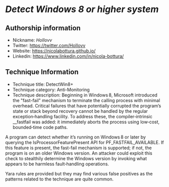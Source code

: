 # *Detect Windows 8 or higher system*

## Authorship information
* Nickname: *HoIIovv*
* Twitter: https://twitter.com/HoIIovv
* Website: https://nicolabottura.github.io/
* Linkedin: https://www.linkedin.com/in/nicola-bottura/
  
## Technique Information
* Technique title: DetectWin8+
* Technique category: Anti-Monitoring
* Technique description: Beginning in Windows 8, Microsoft introduced the "fast-fail" mechanism to terminate the calling process with minimal overhead. Critical failures that have potentially corrupted the program’s state or stack beyond recovery cannot be handled by the regular exception‐handling facility. To address these, the compiler‐intrinsic __fastfail was added: it immediately aborts the process using low‐cost, bounded‐time code paths.

A program can detect whether it’s running on Windows 8 or later by querying the IsProcessorFeaturePresent API for PF_FASTFAIL_AVAILABLE. If this feature is present, the fast-fail mechanism is supported; if not, the program is on an older Windows version. An attacker could exploit this check to stealthily determine the Windows version by invoking what appears to be harmless fault‑handling operations.

Yara rules are provided but they may find various false positives as the patterns related to the technique are quite common.

